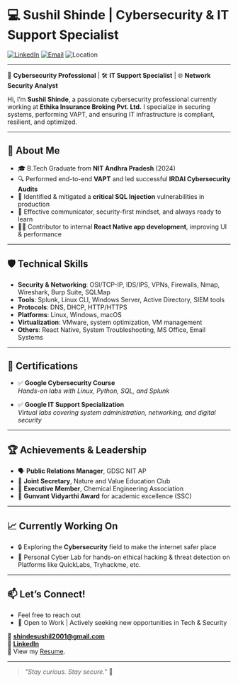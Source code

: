# 💻 Sushil Shinde | Cybersecurity & IT Support Specialist

[![LinkedIn](https://img.shields.io/badge/LinkedIn-blue?style=flat&logo=linkedin&labelColor=blue&color=white)](https://linkedin.com/in/sushildshinde)
[![Email](https://img.shields.io/badge/Email-shindesushil2001@gmail.com-red?style=flat&logo=gmail&logoColor=white)](mailto:shindesushil2001@gmail.com)
![Location](https://img.shields.io/badge/India-🇮🇳-green)

---

🔐 **Cybersecurity Professional** | 🛠️ **IT Support Specialist** | 🌐 **Network Security Analyst**

Hi, I’m **Sushil Shinde**, a passionate cybersecurity professional currently working at **Ethika Insurance Broking Pvt. Ltd.** I specialize in securing systems, performing VAPT, and ensuring IT infrastructure is compliant, resilient, and optimized.

---

## 🚀 About Me

- 🎓 B.Tech Graduate from **NIT Andhra Pradesh** (2024)
- 🔍 Performed end-to-end **VAPT** and led successful **IRDAI Cybersecurity Audits**
- 🧠 Identified & mitigated a **critical SQL Injection** vulnerabilities in production
- 💬 Effective communicator, security-first mindset, and always ready to learn
- 👨‍💻 Contributor to internal **React Native app development**, improving UI & performance

---

## 🛡️ Technical Skills

- **Security & Networking**: OSI/TCP-IP, IDS/IPS, VPNs, Firewalls, Nmap, Wireshark, Burp Suite, SQLMap  
- **Tools**: Splunk, Linux CLI, Windows Server, Active Directory, SIEM tools  
- **Protocols**: DNS, DHCP, HTTP/HTTPS  
- **Platforms**: Linux, Windows, macOS  
- **Virtualization**: VMware, system optimization, VM management  
- **Others**: React Native, System Troubleshooting, MS Office, Email Systems  

---

## 📜 Certifications

- ✅ **Google Cybersecurity Course**  
  _Hands-on labs with Linux, Python, SQL, and Splunk_

- ✅ **Google IT Support Specialization**  
  _Virtual labs covering system administration, networking, and digital security_

---

## 🏆 Achievements & Leadership

- 🗣️ **Public Relations Manager**, GDSC NIT AP  
- 🌱 **Joint Secretary**, Nature and Value Education Club  
- 🔬 **Executive Member**, Chemical Engineering Association  
- 🥇 **Gunvant Vidyarthi Award** for academic excellence (SSC)

---

## 📈 Currently Working On

- 🔒 Exploring the **Cybersecurity** field to make the internet safer place
- 🧪 Personal Cyber Lab for hands-on ethical hacking & threat detection on Platforms like QuickLabs, Tryhackme, etc.

---

## 📫 Let’s Connect!

- Feel free to reach out
- 🌟 Open to Work | Actively seeking new opportunities in Tech & Security

📧 **shindesushil2001@gmail.com**  
🔗 [**LinkedIn**](https://linkedin.com/in/sushildshinde)  
📁 View my [Resume](https://drive.google.com/file/d/1wbdtIMpGaXCMEC__VxpDhehnBgQ1YAjC/view?usp=sharing).

---

> _"Stay curious. Stay secure."_ 🚀

